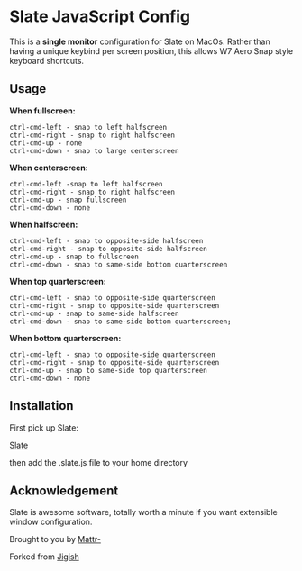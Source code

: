 # Slate JavaScript Config

This is a **single monitor** configuration for Slate on MacOs. Rather than having a unique keybind per screen position, this allows W7 Aero Snap style keyboard shortcuts.

## Usage

**When fullscreen:**
    
    ctrl-cmd-left - snap to left halfscreen
    ctrl-cmd-right - snap to right halfscreen
    ctrl-cmd-up - none
    ctrl-cmd-down - snap to large centerscreen


**When centerscreen:**

    ctrl-cmd-left -snap to left halfscreen
    ctrl-cmd-right - snap to right halfscreen
    ctrl-cmd-up - snap fullscreen
    ctrl-cmd-down - none

**When halfscreen:**
    
    ctrl-cmd-left - snap to opposite-side halfscreen
    ctrl-cmd-right - snap to opposite-side halfscreen
    ctrl-cmd-up - snap to fullscreen
    ctrl-cmd-down - snap to same-side bottom quarterscreen

**When top quarterscreen:**

    ctrl-cmd-left - snap to opposite-side quarterscreen
    ctrl-cmd-right - snap to opposite-side quarterscreen
    ctrl-cmd-up - snap to same-side halfscreen
    ctrl-cmd-down - snap to same-side bottom quarterscreen;

**When bottom quarterscreen:**

    ctrl-cmd-left - snap to opposite-side quarterscreen
    ctrl-cmd-right - snap to opposite-side quarterscreen
    ctrl-cmd-up - snap to same-side top quarterscreen
    ctrl-cmd-down - none

## Installation

First pick up Slate:

[Slate](https://github.com/mattr-/slate/blob/master/doc/installation.md)

then add the .slate.js file to your home directory

## Acknowledgement

Slate is awesome software, totally worth a minute if you want extensible window configuration.

Brought to you by [Mattr-](https://github.com/mattr-/slate)

Forked from [Jigish](https://github.com/jigish/slate)

